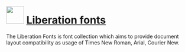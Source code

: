 ﻿# <img src="https://cdn.jsdelivr.net/gh/chtof/chocolatey-packages/automatic/liberationfonts/liberationfonts.png" width="48" height="48"/> [Liberation fonts](https://chocolatey.org/packages/liberationfonts)

The Liberation Fonts is font collection which aims to provide document layout compatibility as usage of Times New Roman, Arial, Courier New.